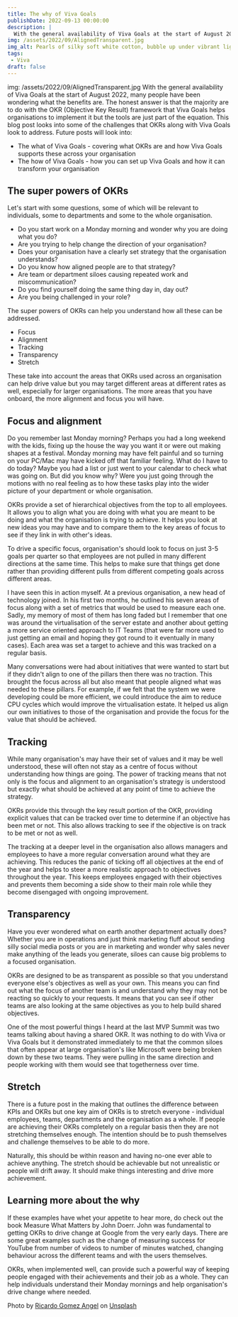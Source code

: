 ```yaml
---
title: The why of Viva Goals
publishDate: 2022-09-13 00:00:00
description: |
  With the general availability of Viva Goals at the start of August 2022, many people have been wondering what the benefits are. The honest answer is that the majority are to do with the OKR (Objective Key Result) framework that Viva Goals helps organisations to implement it but the tools are just part of the equation. This blog post looks into some of the challenges that OKRs along with Viva Goals look to address.
img: /assets/2022/09/AlignedTransparent.jpg
img_alt: Pearls of silky soft white cotton, bubble up under vibrant lighting
tags:
 - Viva
draft: false
---
```


img: /assets/2022/09/AlignedTransparent.jpg
With the general availability of Viva Goals at the start of August 2022, many people have been wondering what the benefits are. The honest answer is that the majority are to do with the OKR (Objective Key Result) framework that Viva Goals helps organisations to implement it but the tools are just part of the equation. This blog post looks into some of the challenges that OKRs along with Viva Goals look to address. Future posts will look into:

- The what of Viva Goals - covering what OKRs are and how Viva Goals supports these across your organisation
- The how of Viva Goals - how you can set up Viva Goals and how it can transform your organisation

## The super powers of OKRs

Let's start with some questions, some of which will be relevant to individuals, some to departments and some to the whole organisation.

- Do you start work on a Monday morning and wonder why you are doing what you do?
- Are you trying to help change the direction of your organisation?
- Does your organisation have a clearly set strategy that the organisation understands?
- Do you know how aligned people are to that strategy?
- Are team or department siloes causing repeated work and miscommunication?
- Do you find yourself doing the same thing day in, day out?
- Are you being challenged in your role?

The super powers of OKRs can help you understand how all these can be addressed.

- Focus
- Alignment
- Tracking
- Transparency
- Stretch

These take into account the areas that OKRs used across an organisation can help drive value but you may target different areas at different rates as well, especially for larger organisations. The more areas that you have onboard, the more alignment and focus you will have.

## Focus and alignment

Do you remember last Monday morning? Perhaps you had a long weekend with the kids, fixing up the house the way you want it or were out making shapes at a festival. Monday morning may have felt painful and so turning on your PC/Mac may have kicked off that familiar feeling. What do I have to do today? Maybe you had a list or just went to your calendar to check what was going on. But did you know why? Were you just going through the motions with no real feeling as to how these tasks play into the wider picture of your department or whole organisation. 

OKRs provide a set of hierarchical objectives from the top to all employees. It allows you to align what you are doing with what you are meant to be doing and what the organisation is trying to achieve. It helps you look at new ideas you may have and to compare them to the key areas of focus to see if they link in with other's ideas.

To drive a specific focus, organisation's should look to focus on just 3-5 goals per quarter so that employees are not pulled in many different directions at the same time. This helps to make sure that things get done rather than providing different pulls from different competing goals across different areas.

I have seen this in action myself. At a previous organisation, a new head of technology joined. In his first two months, he outlined his seven areas of focus along with a set of metrics that would be used to measure each one. Sadly, my memory of most of them has long faded but I remember that one was around the virtualisation of the server estate and another about getting a more service oriented approach to IT Teams (that were far more used to just getting an email and hoping they got round to it eventually in many cases). Each area was set a target to achieve and this was tracked on a regular basis.

Many conversations were had about initiatives that were wanted to start but if they didn't align to one of the pillars then there was no traction. This brought the focus across all but also meant that people aligned what was needed to these pillars. For example, if we felt that the system we were developing could be more efficient, we could introduce the aim to reduce CPU cycles which would improve the virtualisation estate. It helped us align our own initiatives to those of the organisation and provide the focus for the value that should be achieved.

## Tracking

While many organisation's may have their set of values and it may be well understood, these will often not stay as a centre of focus without understanding how things are going. The power of tracking means that not only is the focus and alignment to an organisation's strategy is understood but exactly what should be achieved at any point of time to achieve the strategy.

OKRs provide this through the key result portion of the OKR, providing explicit values that can be tracked over time to determine if an objective has been met or not. This also allows tracking to see if the objective is on track to be met or not as well.

The tracking at a deeper level in the organisation also allows managers and employees to have a more regular conversation around what they are achieving. This reduces the panic of ticking off all objectives at the end of the year and helps to steer a more realistic approach to objectives throughout the year. This keeps employees engaged with their objectives and prevents them becoming a side show to their main role while they become disengaged with ongoing improvement.

## Transparency

Have you ever wondered what on earth another department actually does? Whether you are in operations and just think marketing fluff about sending silly social media posts or you are in marketing and wonder why sales never make anything of the leads you generate, siloes can cause big problems to a focused organisation.

OKRs are designed to be as transparent as possible so that you understand everyone else's objectives as well as your own. This means you can find out what the focus of another team is and understand why they may not be reacting so quickly to your requests. It means that you can see if other teams are also looking at the same objectives as you to help build shared objectives.

One of the most powerful things I heard at the last MVP Summit was two teams talking about having a shared OKR. It was nothing to do with Viva or Viva Goals but it demonstrated immediately to me that the common siloes that often appear at large organisation's like Microsoft were being broken down by these two teams. They were pulling in the same direction and people working with them would see that togetherness over time.

## Stretch

There is a future post in the making that outlines the difference between KPIs and OKRs but one key aim of OKRs is to stretch everyone - individual employees, teams, departments and the organisation as a whole. If people are achieving their OKRs completely on a regular basis then they are not stretching themselves enough. The intention should be to push themselves and challenge themselves to be able to do more.

Naturally, this should be within reason and having no-one ever able to achieve anything. The stretch should be achievable but not unrealistic or people will drift away. It should make things interesting and drive more achievement.

## Learning more about the why

If these examples have whet your appetite to hear more, do check out the book Measure What Matters by John Doerr. John was fundamental to getting OKRs to drive change at Google from the very early days. There are some great examples such as the change of measuring success for YouTube from number of videos to number of minutes watched, changing behaviour across the different teams and with the users themselves.

OKRs, when implemented well, can provide such a powerful way of keeping people engaged with their achievements and their job as a whole. They can help individuals understand their Monday mornings and help organisation's drive change where needed.

Photo by <a href="https://unsplash.com/@rgaleriacom?utm_source=unsplash&utm_medium=referral&utm_content=creditCopyText">Ricardo Gomez Angel</a> on <a href="https://unsplash.com/s/photos/transparent?utm_source=unsplash&utm_medium=referral&utm_content=creditCopyText">Unsplash</a>
  


